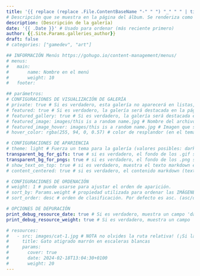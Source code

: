 ```yaml
---
title: '{{ replace (replace .File.ContentBaseName "-" " ") "_" " " | title }}'
# Descripción que se muestra en la página del álbum. Se renderiza como markdown para permitir agregar enlaces y algo de formato.
description: (Descripción de la galería)
date: '{{ .Date }}' # Usado para ordenar (más reciente primero)
author: {{.Site.Params.galleries_author}}
draft: false
# categories: ["gamedev", "art"]

## INFORMACIÓN Menús https://gohugo.io/content-management/menus/
# menus:
# 	main:
# 		name: Nombre en el menú
# 		weight: 10
# 	footer:

## parámetros:
# CONFIGURACIONES DE VISUALIZACIÓN DE GALERÍA
# private: true # Si es verdadero, esta galería no aparecerá en listas, RSS, sitemaps, etc. En las páginas de lista, usa cascade para ocultar descendientes.
# featured: true # Si es verdadero, la galería será destacada en la página principal con una imagen GRANDE (incluso si es privada).
# featured_gallery: true # Si es verdadero, la galería será destacada en la página principal (con un tamaño más pequeño) (incluso si es privada).
# featured_image: images/this is a random name.jpg # Nombre del archivo de imagen usado como miniatura del álbum. Si NO se establece, se usará la primera imagen que contenga "feature" en su nombre de archivo, de lo contrario, la primera imagen del álbum.
# featured_image_hover: images/this is a random name.jpg # Imagen que se muestra al pasar el cursor sobre el álbum. Si NO se establece, se usará la primera imagen que contenga "hover" en su nombre de archivo.
# hover_color: rgba(255, 94, 0, 0.57) # color de resplandor (en el tema oscuro) al hacer hover en una galeria. Si no se establece, se tomará el color más predominante de la imagen usada como hover.

# CONFIGURACIONES DE APARIENCIA
# theme: light # Fuerza un tema para la galería (valores posibles: dark/light). Por defecto usa defaultTheme de la configuración.
transparent_bg_for_gifs: true # si es verdadero, el fondo de los .gif será transparente
transparent_bg_for_pngs: true # si es verdadero, el fondo de los .png será transparente
# show_text_on_top: true # si es verdadero, muestra el texto markdown encima de la galería. Si es falso o NO se establece, muestra el markdown debajo
# content_centered: true # si es verdadero, el contenido markdown (texto) de una galería estará centrado (recomendado solo si planeas agregar muy poco texto)

# CONFIGURACIONES DE ORDENACIÓN
# weight: 1 # puede usarse para ajustar el orden de aparición.
# sort_by: Params.weight # propiedad utilizada para ordenar las IMÁGENES en el álbum. Por defecto es Name (nombre del archivo), pero también puede ser Date, Params.weight o Params.src
# sort_order: desc # orden de clasificación. Por defecto es asc. (asc/desc)

# OPCIONES DE DEPURACIÓN
print_debug_resource_date: true # Si es verdadero, muestra un campo 'date' en la depuración
print_debug_resource_weight: true # Si es verdadero, muestra un campo 'weight' en la depuración

# resources:
#   - src: images/cat-1.jpg # NOTA no olvides la ruta relativa! (¡Si la imagen está dentro de 'images/' agrégala!)
#     title: Gato atigrado marrón en escaleras blancas
#     params:
#       cover: true
#       date: 2024-02-18T13:04:30+0100
#       weight: 20
---
```

